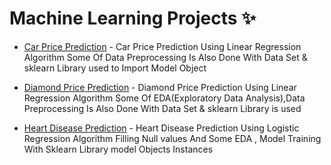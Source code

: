 # Machine Learning Projects ✨

- [Car Price Prediction](https://github.com/Darkbeast747474/Machine_learning_Projects/blob/main/Car_price_Prediction/Car_Prediction.ipynb) - Car Price Prediction Using Linear Regression Algorithm Some Of Data Preprocessing Is Also Done With Data Set & sklearn Library used to Import Model Object

- [Diamond Price Prediction](https://github.com/Darkbeast747474/Machine_learning_Projects/blob/main/Diamond_Price_Pred/Diamond_Prediction.ipynb) - Diamond Price Prediction Using Linear Regression Algorithm Some Of EDA(Exploratory Data Analysis),Data Preprocessing Is Also Done With Data Set & sklearn Library is used 

- [Heart Disease Prediction](https://github.com/Darkbeast747474/Machine_learning_Projects/tree/main/Heart_disease_Predictions) - Heart Disease Prediction Using Logistic Regression Algorithm Filling Null values And Some EDA , Model Training With Sklearn Library model Objects Instances
